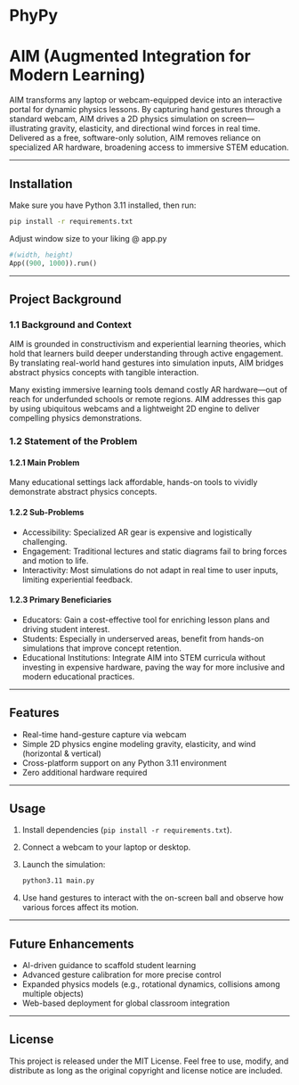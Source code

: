# PhyPy

# AIM (Augmented Integration for Modern Learning)

AIM transforms any laptop or webcam-equipped device into an interactive portal for dynamic physics lessons. By capturing hand gestures through a standard webcam, AIM drives a 2D physics simulation on screen—illustrating gravity, elasticity, and directional wind forces in real time. Delivered as a free, software-only solution, AIM removes reliance on specialized AR hardware, broadening access to immersive STEM education.

---

## Installation

Make sure you have Python 3.11 installed, then run:

```bash
pip install -r requirements.txt
```

Adjust window size to your liking @ app.py
```python
#(width, height)
App((900, 1000)).run()
```

---

## Project Background

### 1.1 Background and Context

AIM is grounded in constructivism and experiential learning theories, which hold that learners build deeper understanding through active engagement. By translating real-world hand gestures into simulation inputs, AIM bridges abstract physics concepts with tangible interaction.

Many existing immersive learning tools demand costly AR hardware—out of reach for underfunded schools or remote regions. AIM addresses this gap by using ubiquitous webcams and a lightweight 2D engine to deliver compelling physics demonstrations.

### 1.2 Statement of the Problem

#### 1.2.1 Main Problem

Many educational settings lack affordable, hands-on tools to vividly demonstrate abstract physics concepts.

#### 1.2.2 Sub-Problems

- Accessibility: Specialized AR gear is expensive and logistically challenging.
- Engagement: Traditional lectures and static diagrams fail to bring forces and motion to life.
- Interactivity: Most simulations do not adapt in real time to user inputs, limiting experiential feedback.

#### 1.2.3 Primary Beneficiaries

- Educators: Gain a cost-effective tool for enriching lesson plans and driving student interest.
- Students: Especially in underserved areas, benefit from hands-on simulations that improve concept retention.
- Educational Institutions: Integrate AIM into STEM curricula without investing in expensive hardware, paving the way for more inclusive and modern educational practices.

---

## Features

- Real-time hand-gesture capture via webcam  
- Simple 2D physics engine modeling gravity, elasticity, and wind (horizontal & vertical)  
- Cross-platform support on any Python 3.11 environment  
- Zero additional hardware required  

---

## Usage

1. Install dependencies (`pip install -r requirements.txt`).  
2. Connect a webcam to your laptop or desktop.  
3. Launch the simulation:

    ```bash
    python3.11 main.py
    ```

4. Use hand gestures to interact with the on-screen ball and observe how various forces affect its motion.

---

## Future Enhancements

- AI-driven guidance to scaffold student learning  
- Advanced gesture calibration for more precise control  
- Expanded physics models (e.g., rotational dynamics, collisions among multiple objects)  
- Web-based deployment for global classroom integration  

---

## License

This project is released under the MIT License. Feel free to use, modify, and distribute as long as the original copyright and license notice are included.
